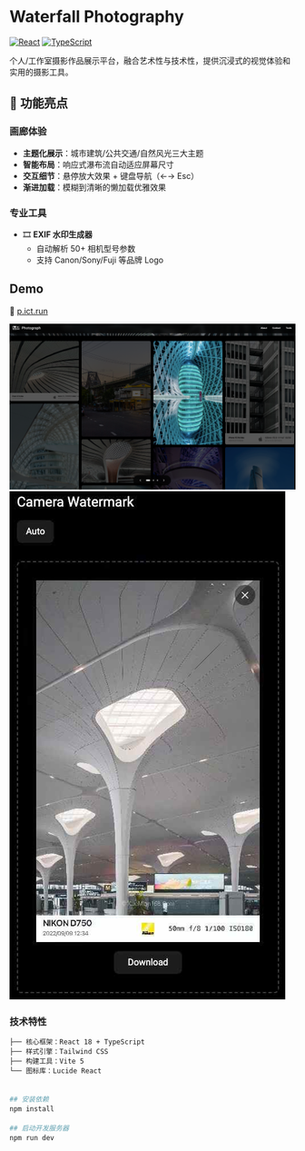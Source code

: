 # Waterfall Photography

[![React](https://img.shields.io/badge/React-18.3-blue)](https://react.dev/)
[![TypeScript](https://img.shields.io/badge/TypeScript-5.5-blue)](https://www.typescriptlang.org/)

个人/工作室摄影作品展示平台，融合艺术性与技术性，提供沉浸式的视觉体验和实用的摄影工具。

## 🌟 功能亮点

### 画廊体验
- **主题化展示**：城市建筑/公共交通/自然风光三大主题
- **智能布局**：响应式瀑布流自动适应屏幕尺寸
- **交互细节**：悬停放大效果 + 键盘导航（←→ Esc）
- **渐进加载**：模糊到清晰的懒加载优雅效果

### 专业工具
- 🎞️ **EXIF 水印生成器**
  - 自动解析 50+ 相机型号参数
  - 支持 Canon/Sony/Fuji 等品牌 Logo

## Demo
🔗 [p.ict.run](http://p.ict.run)
 
![image](image.png)
![image](watermark.png)

### 技术特性
```bash
├── 核心框架：React 18 + TypeScript
├── 样式引擎：Tailwind CSS
├── 构建工具：Vite 5
└── 图标库：Lucide React


## 安装依赖
npm install

## 启动开发服务器
npm run dev
